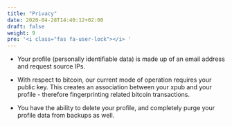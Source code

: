 ```yaml
---
title: "Privacy"
date: 2020-04-28T14:40:12+02:00
draft: false
weight: 9
pre: '<i class="fas fa-user-lock"></i> '
---
```




- Your profile (personally identifiable data) is made up of an email address and request source IPs.

- With respect to bitcoin, our current mode of operation requires your public key. This creates an association between your xpub and your profile - therefore fingerprinting related bitcoin transactions.

- You have the ability to delete your profile, and completely purge your profile data from backups as well. 
